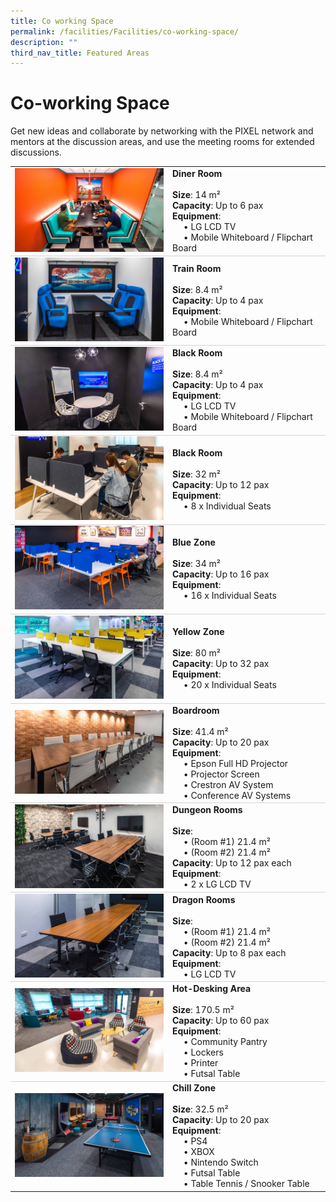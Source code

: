 ```yaml
---
title: Co working Space
permalink: /facilities/Facilities/co-working-space/
description: ""
third_nav_title: Featured Areas
---
```

# Co-working Space

Get new ideas and collaborate by networking with the PIXEL network and mentors at the discussion areas, and use the meeting rooms for extended discussions.

<table>
	<tr>
		<td style="width:50%; vertical-align:middle; border-bottom: 0.75px solid lightgrey"><img src="/images/Facilities/Overview/Diner%20Room.jpg"></td>
		<td style="width:50%; vertical-align:middle; border-bottom: 0.75px solid lightgrey"><b>Diner Room</b><br>
			<br><b>Size</b>: 14 m²
			<br><b>Capacity</b>: Up to 6 pax
			<br><b>Equipment</b>: 
			<br>&emsp; • LG LCD TV
			<br>&emsp; • Mobile Whiteboard / Flipchart Board
		</td>
	</tr>
	<tr>
		<td style="width:50%; vertical-align:middle; border-bottom: 0.75px solid lightgrey"><img src="/images/Facilities/Overview/Train%20Room.jpg"></td>
		<td style="width:50%; vertical-align:middle; border-bottom: 0.75px solid lightgrey"><b>Train Room</b><br>
			<br><b>Size</b>: 8.4 m²
			<br><b>Capacity</b>: Up to 4 pax
			<br><b>Equipment</b>: 
			<br>&emsp; • Mobile Whiteboard / Flipchart Board
		</td>
	</tr>
	<tr>
		<td style="width:50%; vertical-align:middle; border-bottom: 0.75px solid lightgrey"><img src="/images/Facilities/Overview/Black%20Room.jpg"></td>
		<td style="width:50%; vertical-align:middle; border-bottom: 0.75px solid lightgrey"><b>Black Room</b><br>
			<br><b>Size</b>: 8.4 m²
			<br><b>Capacity</b>: Up to 4 pax
			<br><b>Equipment</b>: 
			<br>&emsp; • LG LCD TV
			<br>&emsp; • Mobile Whiteboard / Flipchart Board
		</td>
	</tr>
	<tr>
		<td style="width:50%; vertical-align:middle; border-bottom: 0.75px solid lightgrey"><img src="/images/Facilities/Overview/Grey%20Zone.jpg"></td>
		<td style="width:50%; vertical-align:middle; border-bottom: 0.75px solid lightgrey"><b>Black Room</b><br>
			<br><b>Size</b>: 32 m²
			<br><b>Capacity</b>: Up to 12 pax
			<br><b>Equipment</b>: 
			<br>&emsp; • 8 x Individual Seats
		</td>
	</tr>
	<tr>
		<td style="width:50%; vertical-align:middle; border-bottom: 0.75px solid lightgrey"><img src="/images/Facilities/Overview/Blue%20Zone.jpg"></td>
		<td style="width:50%; vertical-align:middle; border-bottom: 0.75px solid lightgrey"><b>Blue Zone</b><br>
			<br><b>Size</b>: 34 m²
			<br><b>Capacity</b>: Up to 16 pax
			<br><b>Equipment</b>: 
			<br>&emsp; • 16 x Individual Seats
		</td>
	</tr>
	<tr>
		<td style="width:50%; vertical-align:middle; border-bottom: 0.75px solid lightgrey"><img src="/images/Facilities/Overview/Yellow%20Zone.jpg"></td>
		<td style="width:50%; vertical-align:middle; border-bottom: 0.75px solid lightgrey"><b>Yellow Zone</b><br>
			<br><b>Size</b>: 80 m²
			<br><b>Capacity</b>: Up to 32 pax
			<br><b>Equipment</b>: 
			<br>&emsp; • 20 x Individual Seats
		</td>
	</tr>
	<tr>
		<td style="width:50%; vertical-align:middle; border-bottom: 0.75px solid lightgrey"><img src="/images/Facilities/Overview/Boardroom.jpg"></td>
		<td style="width:50%; vertical-align:middle; border-bottom: 0.75px solid lightgrey"><b>Boardroom</b><br>
			<br><b>Size</b>: 41.4 m²
			<br><b>Capacity</b>: Up to 20 pax
			<br><b>Equipment</b>: 
			<br>&emsp; • Epson Full HD Projector
			<br>&emsp; • Projector Screen
			<br>&emsp; • Crestron AV System
			<br>&emsp; • Conference AV Systems
		</td>
	</tr>
	<tr>
		<td style="width:50%; vertical-align:middle; border-bottom: 0.75px solid lightgrey"><img src="/images/Facilities/Overview/Dungeon%20Room.jpg"></td>
		<td style="width:50%; vertical-align:middle; border-bottom: 0.75px solid lightgrey"><b>Dungeon Rooms</b><br>
			<br><b>Size</b>: 
			<br>&emsp; • (Room #1) 21.4 m²
			<br>&emsp; • (Room #2) 21.4 m²
			<br><b>Capacity</b>: Up to 12 pax each
			<br><b>Equipment</b>: 
			<br>&emsp; • 2 x LG LCD TV
		</td>
	</tr>
	<tr>
		<td style="width:50%; vertical-align:middle; border-bottom: 0.75px solid lightgrey"><img src="/images/Facilities/Overview/Dragon%20Room.jpg"></td>
		<td style="width:50%; vertical-align:middle; border-bottom: 0.75px solid lightgrey"><b>Dragon Rooms</b><br>
			<br><b>Size</b>: 
			<br>&emsp; • (Room #1) 21.4 m²
			<br>&emsp; • (Room #2) 21.4 m²
			<br><b>Capacity</b>: Up to 8 pax each
			<br><b>Equipment</b>: 
			<br>&emsp; • LG LCD TV
		</td>
	</tr>
	<tr>
		<td style="width:50%; vertical-align:middle; border-bottom: 0.75px solid lightgrey"><img src="/images/Facilities/Overview/Hotdesking%20Area.jpg"></td>
		<td style="width:50%; vertical-align:middle; border-bottom: 0.75px solid lightgrey"><b>Hot-Desking Area</b><br>
			<br><b>Size</b>: 170.5 m²
			<br><b>Capacity</b>: Up to 60 pax
			<br><b>Equipment</b>: 
			<br>&emsp; • Community Pantry
			<br>&emsp; • Lockers
			<br>&emsp; • Printer
			<br>&emsp; • Futsal Table
		</td>
	</tr>
	<tr>
		<td style="width:50%; vertical-align:middle;"><img src="/images/Facilities/Overview/Chill%20Zone.jpg"></td>
		<td style="width:50%; vertical-align:middle;"><b>Chill Zone</b><br>
			<br><b>Size</b>: 32.5 m²
			<br><b>Capacity</b>: Up to 20 pax
			<br><b>Equipment</b>: 
			<br>&emsp; • PS4
			<br>&emsp; • XBOX
			<br>&emsp; • Nintendo Switch
			<br>&emsp; • Futsal Table
			<br>&emsp; • Table Tennis / Snooker Table
		</td>
	</tr>
</table>